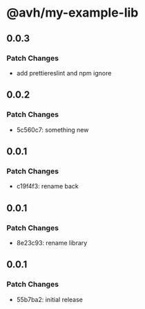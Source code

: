# @avh/my-example-lib

## 0.0.3

### Patch Changes

- add prettiereslint and npm ignore

## 0.0.2

### Patch Changes

- 5c560c7: something new

## 0.0.1

### Patch Changes

- c19f4f3: rename back

## 0.0.1

### Patch Changes

- 8e23c93: rename library

## 0.0.1

### Patch Changes

- 55b7ba2: initial release
